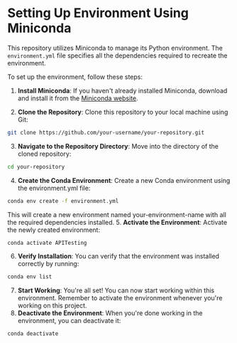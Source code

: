 # Setting Up Environment Using Miniconda

This repository utilizes Miniconda to manage its Python environment. The `environment.yml` file specifies all the dependencies required to recreate the environment.

To set up the environment, follow these steps:

1. **Install Miniconda**: If you haven't already installed Miniconda, download and install it from the [Miniconda website](https://docs.conda.io/en/latest/miniconda.html).

2. **Clone the Repository**: Clone this repository to your local machine using Git:
```bash
git clone https://github.com/your-username/your-repository.git
```
3. **Navigate to the Repository Directory**: Move into the directory of the cloned repository:
```bash
cd your-repository
```
4. **Create the Conda Environment**: Create a new Conda environment using the environment.yml file:
```bash
conda env create -f environment.yml
```
  This will create a new environment named your-environment-name with all the required dependencies installed.
5. **Activate the Environment**: Activate the newly created environment:
```bash
conda activate APITesting
```
6. **Verify Installation**: You can verify that the environment was installed correctly by running:
```bash
conda env list
```
7. **Start Working**: You're all set! You can now start working within this environment. Remember to activate the environment whenever you're working on this project.
8. **Deactivate the Environment**: When you're done working in the environment, you can deactivate it:
```bash
conda deactivate
```

